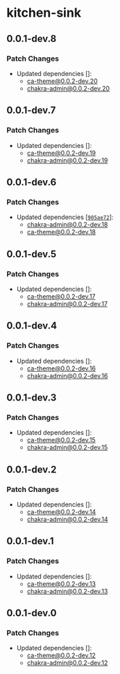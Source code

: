 # kitchen-sink

## 0.0.1-dev.8

### Patch Changes

- Updated dependencies []:
  - ca-theme@0.0.2-dev.20
  - chakra-admin@0.0.2-dev.20

## 0.0.1-dev.7

### Patch Changes

- Updated dependencies []:
  - ca-theme@0.0.2-dev.19
  - chakra-admin@0.0.2-dev.19

## 0.0.1-dev.6

### Patch Changes

- Updated dependencies [[`905ae72`](https://github.com/it-nalon/chakra-admin/commit/905ae720bc21b00b528fd1fa713ee12b01194d68)]:
  - chakra-admin@0.0.2-dev.18
  - ca-theme@0.0.2-dev.18

## 0.0.1-dev.5

### Patch Changes

- Updated dependencies []:
  - ca-theme@0.0.2-dev.17
  - chakra-admin@0.0.2-dev.17

## 0.0.1-dev.4

### Patch Changes

- Updated dependencies []:
  - ca-theme@0.0.2-dev.16
  - chakra-admin@0.0.2-dev.16

## 0.0.1-dev.3

### Patch Changes

- Updated dependencies []:
  - ca-theme@0.0.2-dev.15
  - chakra-admin@0.0.2-dev.15

## 0.0.1-dev.2

### Patch Changes

- Updated dependencies []:
  - ca-theme@0.0.2-dev.14
  - chakra-admin@0.0.2-dev.14

## 0.0.1-dev.1

### Patch Changes

- Updated dependencies []:
  - ca-theme@0.0.2-dev.13
  - chakra-admin@0.0.2-dev.13

## 0.0.1-dev.0

### Patch Changes

- Updated dependencies []:
  - ca-theme@0.0.2-dev.12
  - chakra-admin@0.0.2-dev.12
